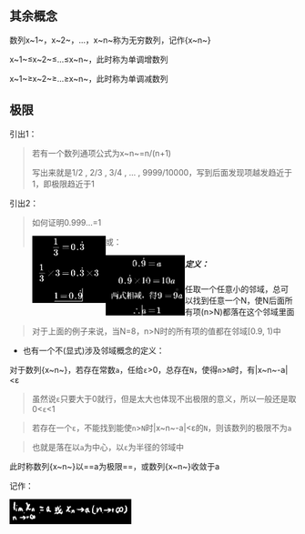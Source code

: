 ## 其余概念

数列x~1~，x~2~，...，x~n~称为无穷数列，记作{x~n~}

x~1~≤x~2~≤...≤x~n~，此时称为单调增数列

x~1~≥x~2~≥...≥x~n~，此时称为单调减数列



## 极限

引出1：

> 若有一个数列通项公式为x~n~=n/(n+1)
> 
> 写出来就是1/2 , 2/3 , 3/4 , ... , 9999/10000，写到后面发现项越发趋近于1，即极限趋近于1

引出2：

>   如何证明0.999...=1
>
>   <img align=left src="assets/1652060592146.png" alt="1652060592146" style="zoom:50%;" />
>
>   或：
>
>   <img align=left src="assets/1652060705561.png" alt="1652060705561" style="zoom: 50%;" />

##### 定义：

* 任取一个任意小的邻域，总可以找到任意一个N，使N后面所有项(n>N)都落在这个邻域里面

> 对于上面的例子来说，当N=8，n>N时的所有项的值都在邻域[0.9, 1)中

* 也有一个不(显式)涉及邻域概念的定义：

对于数列{x~n~}，若存在常数`a`，任给`ε`>0，总存在`N`，使得`n`>`N`时，有|x~n~-a|<ε

> 虽然说`ε`只要大于0就行，但是太大也体现不出极限的意义，所以一般还是取0<`ε`<1

> 若存在一个`ε`，不能找到能使`n`>`N`时|x~n~-a|<ε的`N`，则该数列的极限不为`a`

>  也就是落在以`a`为中心，以`ε`为半径的邻域中

此时称数列{x~n~}以==a为极限==，或数列{x~n~}收敛于a

记作：

<img align=left src="assets/1652061867774.png" alt="1652061867774" style="zoom:50%;" />
